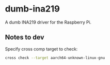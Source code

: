 # dumb-ina219
A dumb INA219 driver for the Raspberry Pi.

## Notes to dev
Specify cross comp target to check:
```bash
cross check --target aarch64-unknown-linux-gnu
```
